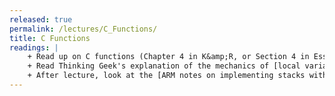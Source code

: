 ```yaml
---
released: true
permalink: /lectures/C_Functions/
title: C Functions 
readings: |
    + Read up on C functions (Chapter 4 in K&amp;R, or Section 4 in Essential C).
    + Read Thinking Geek's explanation of the mechanics of [local variables and stack frames](http://thinkingeek.com/2014/05/11/arm-assembler-raspberry-pi-chapter-18/).
    + After lecture, look at the [ARM notes on implementing stacks with `ldm` and `stm`](http://infocenter.arm.com/help/index.jsp?topic=/com.arm.doc.kui0100a/armasm_cacbgchh.htm) and this nice explanation of LDM <https://keleshev.com/ldm-my-favorite-arm-instruction/>
---
```



